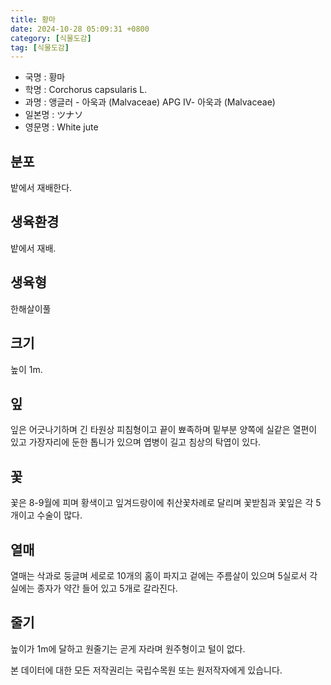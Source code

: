 ```yaml
---
title: 황마
date: 2024-10-28 05:09:31 +0800
category: [식물도감]
tag: [식물도감]
---
```




- 국명 : 황마
- 학명 : Corchorus capsularis L.
- 과명 : 앵글러 - 아욱과 (Malvaceae) APG Ⅳ- 아욱과 (Malvaceae)
- 일본명 : ツナソ
- 영문명 : White jute


## 분포
밭에서 재배한다.
## 생육환경
밭에서 재배.
## 생육형
한해살이풀
## 크기
높이 1m.
## 잎
잎은 어긋나기하며 긴 타원상 피침형이고 끝이 뾰족하며 밑부분 양쪽에 실같은 열편이 있고 가장자리에 둔한 톱니가 있으며 엽병이 길고 침상의 탁엽이 있다.
## 꽃
꽃은 8-9월에 피며 황색이고 잎겨드랑이에 취산꽃차례로 달리며 꽃받침과 꽃잎은 각 5개이고 수술이 많다.
## 열매
열매는 삭과로 둥글며 세로로 10개의 홈이 파지고 겉에는 주름살이 있으며 5실로서 각 실에는 종자가 약간 들어 있고 5개로 갈라진다.
## 줄기
높이가 1m에 달하고 원줄기는 곧게 자라며 원주형이고 털이 없다.






본 데이터에 대한 모든 저작권리는 국립수목원 또는 원저작자에게 있습니다.
